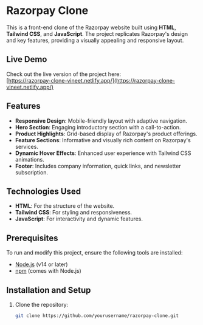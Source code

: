 # Razorpay Clone

This is a front-end clone of the Razorpay website built using **HTML**, **Tailwind CSS**, and **JavaScript**. The project replicates Razorpay's design and key features, providing a visually appealing and responsive layout.

## Live Demo

Check out the live version of the project here:  
[https://razorpay-clone-vineet.netlify.app/](https://razorpay-clone-vineet.netlify.app/)

## Features

- **Responsive Design**: Mobile-friendly layout with adaptive navigation.
- **Hero Section**: Engaging introductory section with a call-to-action.
- **Product Highlights**: Grid-based display of Razorpay's product offerings.
- **Feature Sections**: Informative and visually rich content on Razorpay's services.
- **Dynamic Hover Effects**: Enhanced user experience with Tailwind CSS animations.
- **Footer**: Includes company information, quick links, and newsletter subscription.

## Technologies Used

- **HTML**: For the structure of the website.
- **Tailwind CSS**: For styling and responsiveness.
- **JavaScript**: For interactivity and dynamic features.

## Prerequisites

To run and modify this project, ensure the following tools are installed:

- [Node.js](https://nodejs.org) (v14 or later)
- [npm](https://www.npmjs.com/) (comes with Node.js)

## Installation and Setup

1. Clone the repository:
   ```bash
   git clone https://github.com/yourusername/razorpay-clone.git
